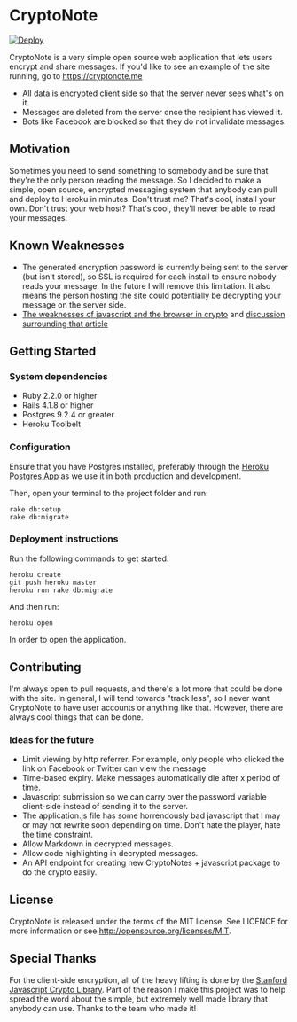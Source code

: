 # CryptoNote

[![Deploy](https://www.herokucdn.com/deploy/button.png)](https://heroku.com/deploy?template=https://github.com/robison/cryptonote)

CryptoNote is a very simple open source web application that lets users encrypt and share messages. If you'd like to see an example of the site running, go to https://cryptonote.me

* All data is encrypted client side so that the server never sees what's on it.
* Messages are deleted from the server once the recipient has viewed it.
* Bots like Facebook are blocked so that they do not invalidate messages.

## Motivation

Sometimes you need to send something to somebody and be sure that they're the only person reading the message. So I decided to make a simple, open source, encrypted messaging system that anybody can pull and deploy to Heroku in minutes. Don't trust me? That's cool, install your own. Don't trust your web host? That's cool, they'll never be able to read your messages.

## Known Weaknesses

* The generated encryption password is currently being sent to the server (but isn't stored), so SSL is required for each install to ensure nobody reads your message. In the future I will remove this limitation. It also means the person hosting the site could potentially be decrypting your message on the server side.
* [The weaknesses of javascript and the browser in crypto](http://log.nadim.cc/?p=33) and [discussion surrounding that article](https://news.ycombinator.com/item?id=5768837)

## Getting Started

### System dependencies

- Ruby 2.2.0 or higher
- Rails 4.1.8 or higher
- Postgres 9.2.4 or greater
- Heroku Toolbelt

### Configuration

Ensure that you have Postgres installed, preferably through the [Heroku Postgres App](http://postgresapp.com) as we use it in both production and development.

Then, open your terminal to the project folder and run:

```
rake db:setup
rake db:migrate
```

### Deployment instructions

Run the following commands to get started:

```
heroku create
git push heroku master
heroku run rake db:migrate
```

And then run:

```
heroku open
```
    
In order to open the application.

## Contributing

I'm always open to pull requests, and there's a lot more that could be done with the site. In general, I will tend towards "track less", so I never want CryptoNote to have user accounts or anything like that. However, there are always cool things that can be done.

### Ideas for the future

* Limit viewing by http referrer. For example, only people who clicked the link on Facebook or Twitter can view the message
* Time-based expiry. Make messages automatically die after x period of time.
* Javascript submission so we can carry over the password variable client-side instead of sending it to the server.
* The application.js file has some horrendously bad javascript that I may or may not rewrite soon depending on time. Don't hate the player, hate the time constraint. 
* Allow Markdown in decrypted messages.
* Allow code highlighting in decrypted messages.
* An API endpoint for creating new CryptoNotes + javascript package to do the crypto easily.

## License

CryptoNote is released under the terms of the MIT license. See LICENCE for more information or see http://opensource.org/licenses/MIT.

## Special Thanks

For the client-side encryption, all of the heavy lifting is done by the [Stanford Javascript Crypto Library](https://crypto.stanford.edu/sjcl/). Part of the reason I make this project was to help spread the word about the simple, but extremely well made library that anybody can use. Thanks to the team who made it!
